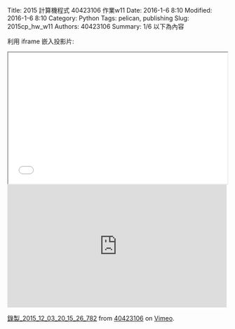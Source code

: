 Title: 2015 計算機程式 40423106 作業w11
Date: 2016-1-6 8:10
Modified: 2016-1-6 8:10
Category: Python
Tags: pelican, publishing
Slug: 2015cp_hw_w11
Authors: 40423106
Summary: 1/6
以下為內容

利用 iframe 嵌入投影片:

<iframe src="simplest11.html" width="500" height="300"></iframe>






<iframe src="https://player.vimeo.com/video/147714481" width="500" height="281" frameborder="0" webkitallowfullscreen mozallowfullscreen allowfullscreen></iframe> <p><a href="https://vimeo.com/147714481">錄製_2015_12_03_20_15_26_782</a> from <a href="https://vimeo.com/user45854799">40423106</a> on <a href="https://vimeo.com">Vimeo</a>.</p>
